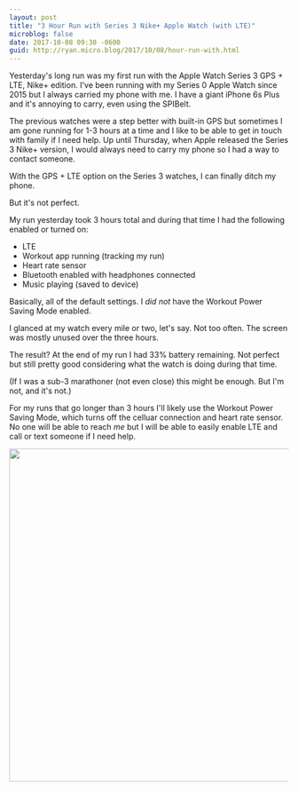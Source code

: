 ```yaml
---
layout: post
title: "3 Hour Run with Series 3 Nike+ Apple Watch (with LTE)"
microblog: false
date: 2017-10-08 09:30 -0600
guid: http://ryan.micro.blog/2017/10/08/hour-run-with.html
---
```

Yesterday's long run was my first run with the Apple Watch Series 3 GPS + LTE, Nike+ edition. I've been running with my Series 0 Apple Watch since 2015 but I always carried my phone with me. I have a giant iPhone 6s Plus and it's annoying to carry, even using the SPIBelt. 

The previous watches were a step better with built-in GPS but sometimes I am gone running for 1-3 hours at a time and I like to be able to get in touch with family if I need help. Up until Thursday, when Apple released the Series 3 Nike+ version, I would always need to carry my phone so I had a way to contact someone.

With the GPS + LTE option on the Series 3 watches, I can finally ditch my phone. 

But it's not perfect.

My run yesterday took 3 hours total and during that time I had the following enabled or turned on:

* LTE
* Workout app running (tracking my run)
* Heart rate sensor
* Bluetooth enabled with headphones connected
* Music playing (saved to device)

Basically, all of the default settings. I _did not_ have the Workout Power Saving Mode enabled.

I glanced at my watch every mile or two, let's say. Not too often. The screen was mostly unused over the three hours.

The result? At the end of my run I had 33% battery remaining. Not perfect but still pretty good considering what the watch is doing during that time.

(If I was a sub-3 marathoner (not even close) this might be enough. But I'm not, and it's not.)

For my runs that go longer than 3 hours I'll likely use the Workout Power Saving Mode, which turns off the celluar connection and heart rate sensor. No one will be able to reach _me_ but I will be able to easily enable LTE and call or text someone if I need help.


<img src="http://www.ryanruns.com/uploads/2017/1ae633b1c4.jpg" width="600" height="600" />
